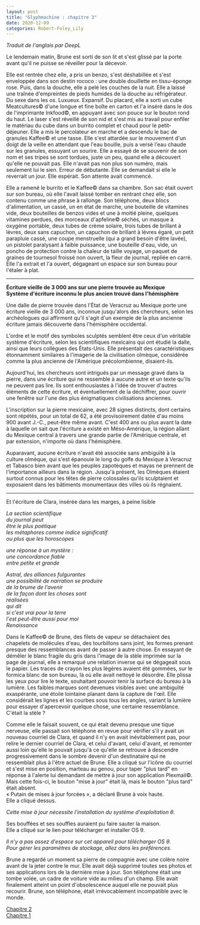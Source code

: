 ```yaml
---
layout: post
title: "Glyphmachine : chapitre 3"
date: 2020-12-09
categories: Robert-Foley_Lily
---
```


*Traduit de l'anglais par DeepL*

Le lendemain matin, Brune est sorti de son lit et s'est glissé par la porte avant qu'il ne puisse se réveiller pour la décevoir.

Elle est rentrée chez elle, a pris un benzo, s'est déshabillée et s'est enveloppée dans son destin rococo : une double douillette en tissu-éponge rose. Puis, dans la douche, elle a pelé les couches de la nuit. Elle a laissé une traînée d'empreintes de pieds humides de la douche au réfrigérateur. Du sexe dans les os. Luxueux. Expansif. Du placard, elle a sorti un cube Meatcultures© d'une longue et fine boîte en carton et l'a inséré dans le dos de l'imprimante Inkfood©, en appuyant avec son pouce sur le bouton rond du haut. Le laser s'est réveillé de son nid et s'est mis au travail pour enfiler le matériau du cube dans un burrito complet et chaud pour le petit-déjeuner. Elle a mis le percolateur en marche et a descendu le bac de granules Kaffee© et une tasse. Elle s'est attardée sur le mouvement d'un doigt de la veille en attendant que l'eau bouille, puis a versé l'eau chaude sur les granules, essuyant un sourire. Elle a essayé de se souvenir de son nom et ses tripes se sont tordues, juste un peu, quand elle a découvert qu'elle ne pouvait pas. Elle n'avait pas non plus son numéro, mais seulement lui le sien. Erreur de débutante. Elle se demandait si elle le reverrait un jour. Elle espérait. Son attente avait commencé.

Elle a ramené le burrito et le Kaffee© dans sa chambre. Son sac était ouvert sur son bureau, où elle l'avait laissé tomber en rentrant chez elle, son contenu comme une phrase à rallonge. Son téléphone, deux blocs d'alimentation, un cassé, un en état de marche, une bouteille de vitamines vide, deux bouteilles de benzos vides et une à moitié pleine, quelques vitamines perdues, des morceaux d'apfeline© séchés, un masque à oxygène portable, deux tubes de crème solaire, trois tubes de brillant à lèvres, deux sans capuchon, un capuchon de brillant à lèvres égaré, un petit parapluie cassé, une coupe menstruelle (qui a grand besoin d'être lavée), un pistolet paralysant à faible puissance, une bouteille d'eau, vide, un poncho de protection contre la chaleur de taille voyage, un paquet de graines de tournesol froissé non ouvert, la fleur de journal, repliée en carré. Elle l'a extrait et l'a ouvert, dégageant un espace sur son bureau pour l'étaler à plat.

***

**Écriture vieille de 3 000 ans sur une pierre trouvée au Mexique**  
**Système d'écriture inconnu le plus ancien trouvé dans l'hémisphère**

Une dalle de pierre trouvée dans l'État de Veracruz au Mexique porte une écriture vieille de 3 000 ans, inconnue jusqu'alors des chercheurs, selon les archéologues qui affirment qu'il s'agit d'un exemple de la plus ancienne écriture jamais découverte dans l'hémisphère occidental.

L'ordre et le motif des symboles sculptés semblent être ceux d'un véritable système d'écriture, selon les scientifiques mexicains qui ont étudié la dalle, ainsi que leurs collègues des États-Unis. Elle présentait des caractéristiques étonnamment similaires à l'imagerie de la civilisation olmèque, considérée comme la plus ancienne de l'Amérique précolombienne, disaient-ils.

Aujourd'hui, les chercheurs sont intrigués par un message gravé dans la pierre, dans une écriture qui ne ressemble à aucune autre et un texte qu'ils ne peuvent pas lire. Ils sont enthousiastes à l'idée de trouver d'autres éléments de cette écriture, et éventuellement de la déchiffrer, pour ouvrir une fenêtre sur l'une des plus énigmatiques civilisations anciennes.

L'inscription sur la pierre mexicaine, avec 28 signes distincts, dont certains sont répétés, pour un total de 62, a été provisoirement datée d'au moins 900 avant J.-C., peut-être même avant. C'est 400 ans ou plus avant la date à laquelle on sait que l'écriture a existé en Méso-Amérique, la région allant du Mexique central à travers une grande partie de l'Amérique centrale, et par extension, n'importe où dans l'hémisphère.

Auparavant, aucune écriture n'avait été associée sans ambiguïté à la culture olmèque, qui s'est épanouie le long du golfe du Mexique à Veracruz et Tabasco bien avant que les peuples zapotèques et mayas ne prennent de l'importance ailleurs dans la région. Jusqu'à présent, les Olmèques étaient surtout connus pour les têtes de pierre colossales qu'ils sculptaient et exposaient dans les bâtiments monumentaux des villes où ils régnaient.

***

Et l'écriture de Clara, insérée dans les marges, à peine lisible

*La section scientifique* 						
*du journal peut* 							
*être le plus poétique* 						
*les métaphores comme indice significatif* 				 
*ou plus que les horoscopes* 							

*une réponse à un mystère :* 						 
*une concordance fiable* 						
*entre petite et grande* 								 

*Astral, des alliances fulgurantes*  
*une possibilité de narration se produire*  
*de la brume de l'avenir*  
*de la façon dont les choses sont*  
*réalisées*  
*qui dit*  
*si c'est vrai pour la terre*  
*l'est peut-être aussi pour moi*  
*Renaissance*

Dans le Kaffee© de Brune, des filets de vapeur se détachaient des chapelets de molécules d'eau, des tourbillons sans joint, les formes prenant presque des ressemblances avant de passer à autre chose. En essayant de démêler le blanc fragile du gris dans l'image de la stèle imprimée sur la page de journal, elle a remarqué une relation inverse qui se dégageait sous le papier. Les traces de crayon les plus légères avaient été gommées, sur le formica blanc de son bureau, là où elle avait nettoyé le désordre. Elle plissa les yeux pour lire le texte, souhaitant pouvoir tenir la surface du bureau à la lumière. Les faibles marques sont devenues visibles avec une ambiguïté exaspérante, une étoile lointaine planant dans la capture de l'œil. Elle considérait les lignes et les courbes sous tous les angles, variant la lumière pour essayer d'apercevoir quelque chose, une certaine ressemblance. C'était la stèle ?

Comme elle le faisait souvent, ce qui était devenu presque une tique nerveuse, elle passait son téléphone en revue pour vérifier s'il y avait un nouveau courriel de Clara, et quand il n'y en avait inévitablement pas, pour relire le dernier courriel de Clara, et celui d'avant, celui d'avant, et remonter aussi loin qu'elle le pouvait jusqu'à ce qu'elle se retrouve à descendre progressivement dans le sombre devenir d'un destinataire qui ne ressemblait plus à l'être actuel de Brune.
Elle a cliqué sur l'icône du courriel et s'est mise en position, marteau au genou, pour taper "plus tard" en réponse à l'alerte lui demandant de mettre à jour son application Plexmail©. Mais cette fois-ci, le bouton "mise à jour" était là, mais le bouton "plus tard" était absent.  
« Putain de mises à jour forcées », a déclaré Brune à voix haute.  
Elle a cliqué dessus.

*Cette mise à jour nécessite l'installation du système d'exploitation θ.*

Ses bouffées et ses souffles auraient pu faire sauter la maison.  
Elle a cliqué sur le lien pour télécharger et installer OS θ.

*Il n'y a pas assez d'espace sur cet appareil pour télécharger OS θ.*  
*Pour gérer les paramètres de stockage, allez dans les préférences.*

Brune a regardé un moment sa pierre de compagnie avec une colère noire avant de la jeter contre le mur. Elle avait déjà supprimé toutes ses photos et ses applications lors de la dernière mise à jour. Son téléphone était une tombe volée, un cadre de voiture vide au milieu d'un champ. Elle avait finalement atteint un point d'obsolescence auquel elle ne pouvait plus recourir. Brune, son téléphone, était irrévocablement incompatible avec le monde.

[Chapitre 2](/glyphmachine-2)  
[Chapitre 1](/glyphmachine-1)
